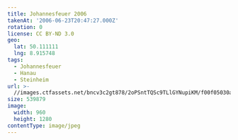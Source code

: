 ```yaml
---
title: Johannesfeuer 2006
takenAt: '2006-06-23T20:47:27.000Z'
rotation: 0
license: CC BY-ND 3.0
geo:
  lat: 50.111111
  lng: 8.915748
tags:
  - Johannesfeuer
  - Hanau
  - Steinheim
url: >-
  //images.ctfassets.net/bncv3c2gt878/2oPSntTQSc9TLlGYNupiKM/f00f05030a0400cc202637365ac77c13/johannesfeuer-2006_4540632640_o
size: 539879
image:
  width: 960
  height: 1280
contentType: image/jpeg
---
```


